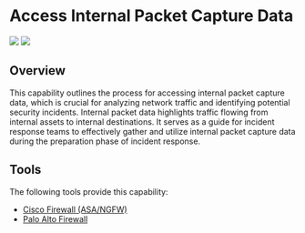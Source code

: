# Access Internal Packet Capture Data

![](https://img.shields.io/badge/Phase-Preparation_%28P0001%29-blue)&nbsp;![](https://img.shields.io/badge/Category-Network-blue)
## Overview

This capability outlines the process for accessing internal packet capture data, which is crucial for analyzing network traffic and identifying potential security incidents.  Internal packet data highlights traffic flowing from internal assets to internal destinations. It serves as a guide for incident response teams to effectively gather and utilize internal packet capture data during the preparation phase of incident response.

## Tools
The following tools provide this capability:

- [Cisco Firewall (ASA/NGFW)](../tool/cisco-fw/C1109.md)
- [Palo Alto Firewall](../tool/palo-alto-fw/C1109.md)